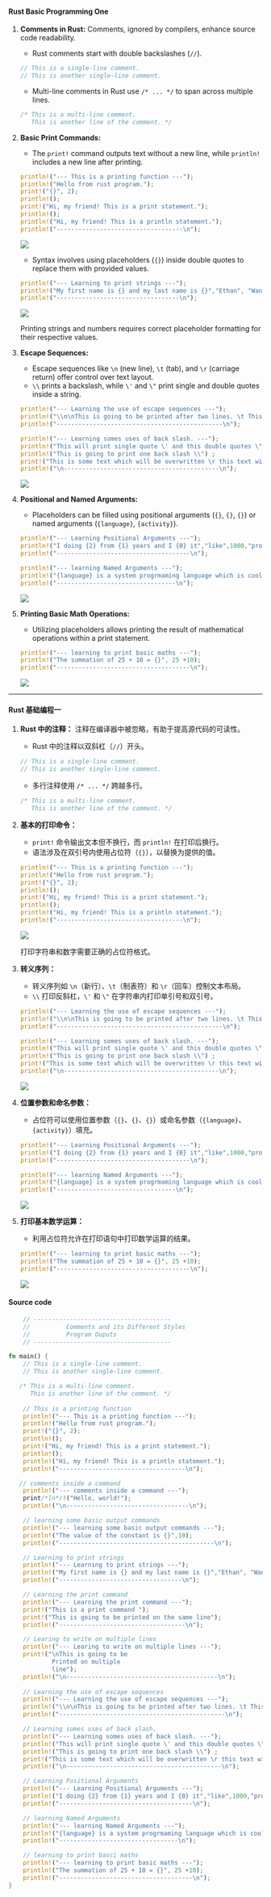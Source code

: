 #### Rust Basic Programming One

1. **Comments in Rust:**
   Comments, ignored by compilers, enhance source code readability.
   - Rust comments start with double backslashes (`//`).

   ```rust
   // This is a single-line comment.
   // This is another single-line comment.
   ```

   - Multi-line comments in Rust use `/* ... */` to span across multiple lines.

   ```rust
   /* This is a multi-line comment.
      This is another line of the comment. */
   ```

2. **Basic Print Commands:**
   - The `print!` command outputs text without a new line, while `println!` includes a new line after printing.

   ```rust
   println!("--- This is a printing function ---");
   println!("Hello from rust program.");
   print!("{}", 2);
   println!();
   print!("Hi, my friend! This is a print statement.");
   println!();
   println!("Hi, my friend! This is a println statement.");
   println!("-----------------------------------\n");
   ```
   ![](./assets/3_print_commands.png)

   - Syntax involves using placeholders (`{}`) inside double quotes to replace them with provided values.

   ```rust
   println!("--- Learning to print strings ---");
   println!("My first name is {} and my last name is {}","Ethan", "Wang");
   println!("----------------------------------\n");
   ```
   ![](./assets/3_learning_to_print_strings.png)

   Printing strings and numbers requires correct placeholder formatting for their respective values.

3. **Escape Sequences:**
   - Escape sequences like `\n` (new line), `\t` (tab), and `\r` (carriage return) offer control over text layout.
   - `\\` prints a backslash, while `\'` and `\"` print single and double quotes inside a string.
   
   ```rust
   println!("--- Learning the use of escape sequences ---");
   println!("\\n\nThis is going to be printed after two lines. \t This will have a tab before");
   println!("----------------------------------------------\n");

   println!("--- Learning somes uses of back slash. ---");
   println!("This will print single quote \' and this double quotes \"");
   println!("This is going to print one back slash \\") ;
   print!("This is some text which will be overwritten \r this text will only appear on the screen");
   println!("\n-------------------------------------------\n");
   ```
   ![](./assets/3_escape_sequences.png)

4. **Positional and Named Arguments:**
   - Placeholders can be filled using positional arguments (`{}`, `{}`, `{}`) or named arguments (`{language}`, `{activity}`).

   ```rust
   println!("--- Learning Positional Arguments ---");
   println!("I doing {2} from {1} years and I {0} it","like",1000,"programming"); 
   println!("-------------------------------------\n");

   println!("--- learning Named Arguments ---");
   println!("{language} is a system progrmaming language which is cool to {activity} in.", language="Rust", activity = "code");
   println!("---------------------------------\n");
   ```
   ![](./assets/3_positional_and_namd_arguments.png)

5. **Printing Basic Math Operations:**
   - Utilizing placeholders allows printing the result of mathematical operations within a print statement.
  
   ```rust
   println!("--- learning to print basic maths ---");
   println!("The summation of 25 + 10 = {}", 25 +10);
   println!("-------------------------------------\n");
   ```

   ![](./assets/3_learning_to_print_basic_maths.png)
   
---

#### Rust 基础编程一

1. **Rust 中的注释：**
   注释在编译器中被忽略，有助于提高源代码的可读性。
   - Rust 中的注释以双斜杠（`//`）开头。

   ```rust
   // This is a single-line comment.
   // This is another single-line comment.
   ```

   - 多行注释使用 `/* ... */` 跨越多行。

   ```rust
   /* This is a multi-line comment.
      This is another line of the comment. */
   ```

1. **基本的打印命令：**
   - `print!` 命令输出文本但不换行，而 `println!` 在打印后换行。
   - 语法涉及在双引号内使用占位符（`{}`），以替换为提供的值。

   ```rust
   println!("--- This is a printing function ---");
   println!("Hello from rust program.");
   print!("{}", 2);
   println!();
   print!("Hi, my friend! This is a print statement.");
   println!();
   println!("Hi, my friend! This is a println statement.");
   println!("-----------------------------------\n");
   ```
   ![](./assets/3_print_commands.png)

   打印字符串和数字需要正确的占位符格式。

2. **转义序列：**
   - 转义序列如 `\n`（新行）、`\t`（制表符）和 `\r`（回车）控制文本布局。
   - `\\` 打印反斜杠，`\'` 和 `\"` 在字符串内打印单引号和双引号。

   ```rust
   println!("--- Learning the use of escape sequences ---");
   println!("\\n\nThis is going to be printed after two lines. \t This will have a tab before");
   println!("----------------------------------------------\n");

   println!("--- Learning somes uses of back slash. ---");
   println!("This will print single quote \' and this double quotes \"");
   println!("This is going to print one back slash \\") ;
   print!("This is some text which will be overwritten \r this text will only appear on the screen");
   println!("\n-------------------------------------------\n");
   ```
   ![](./assets/3_escape_sequences.png)

3. **位置参数和命名参数：**
   - 占位符可以使用位置参数（`{}`、`{}`、`{}`）或命名参数（`{language}`、`{activity}`）填充。

   ```rust
   println!("--- Learning Positional Arguments ---");
   println!("I doing {2} from {1} years and I {0} it","like",1000,"programming"); 
   println!("-------------------------------------\n");

   println!("--- learning Named Arguments ---");
   println!("{language} is a system progrmaming language which is cool to {activity} in.", language="Rust", activity = "code");
   println!("---------------------------------\n");
   ```
   ![](./assets/3_positional_and_namd_arguments.png)

4. **打印基本数学运算：**
   - 利用占位符允许在打印语句中打印数学运算的结果。

   ```rust
   println!("--- learning to print basic maths ---");
   println!("The summation of 25 + 10 = {}", 25 +10);
   println!("-------------------------------------\n");
   ```
   ![](./assets/3_learning_to_print_basic_maths.png)

#### Source code
```rust
    // --------------------------------------
    //          Comments and its Different Styles
    //          Program Ouputs
    // --------------------------------------

fn main() {
    // This is a single-line comment.
    // This is another single-line comment.

   /* This is a multi-line comment.
      This is another line of the comment. */
   
    // This is a printing function
    println!("--- This is a printing function ---");
    println!("Hello from rust program.");
    print!("{}", 2);
    println!();
    print!("Hi, my friend! This is a print statement.");
    println!();
    println!("Hi, my friend! This is a println statement.");
    println!("-----------------------------------\n");

   // comments inside a command
    println!("--- comments inside a command ---");
    print/*ln*/!("Hello, world!");
    println!("\n----------------------------------\n");

    // learning some basic output commands
    println!("--- learning some basic output commands ---");
    println!("The value of the constant is {}",10);
    println!("-------------------------------------------\n");

    // Learning to print strings 
    println!("--- Learning to print strings ---");
    println!("My first name is {} and my last name is {}","Ethan", "Wang");
    println!("----------------------------------\n");

    // Learning the print command 
    println!("--- Learning the print command ---");
    print!("This is a print command "); 
    print!("This is going to be printed on the same line");
    println!("-----------------------------------\n");

    // Learing to write on multiple lines
    println!("--- Learing to write on multiple lines ---");
    print!("\nThis is going to be
            Printed on multiple 
            line");
    println!("\n------------------------------------------\n");
        
    // Learning the use of escape sequences 
    println!("--- Learning the use of escape sequences ---");
    println!("\\n\nThis is going to be printed after two lines. \t This will have a tab before");
    println!("----------------------------------------------\n");

    // Learning somes uses of back slash.
    println!("--- Learning somes uses of back slash. ---");
    println!("This will print single quote \' and this double quotes \"");
    println!("This is going to print one back slash \\") ;
    print!("This is some text which will be overwritten \r this text will only appear on the screen");
    println!("\n-------------------------------------------\n");

    // Learning Positional Arguments
    println!("--- Learning Positional Arguments ---");
    println!("I doing {2} from {1} years and I {0} it","like",1000,"programming"); 
    println!("-------------------------------------\n");

    // learning Named Arguments 
    println!("--- learning Named Arguments ---");
    println!("{language} is a system progrmaming language which is cool to {activity} in.", language="Rust", activity = "code");
    println!("---------------------------------\n");

    // learning to print basci maths 
    println!("--- learning to print basic maths ---");
    println!("The summation of 25 + 10 = {}", 25 +10);
    println!("-------------------------------------\n");
}
```